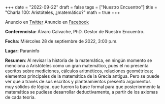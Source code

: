 +++
date  = "2022-09-22"
draft = false
tags  = ["Nuestro Encuentro"]
title = "Charla 100: Aristóteles, ¿matemático?"
math  = true
+++

Anuncio en [Twitter](https://twitter.com/universidaduptc/status/1574800732334825472?s=20&t=7bJAPMS7bEi3TmQaMrkOhw)
Anuncio en [Facebook](https://www.facebook.com/universidaduptc/photos/a.1052944234722003/6233763389973369/)

**Conferencista:** Álvaro Calvache, PhD. Gestor de Nuestro Encuentro.

**Fecha:** Miércoles 28 de septiembre de 2022, 3:00 p.m.

**Lugar:** Paraninfo

**Resumen**: Al revisar la historia de la matemática, en ningún momento se menciona a Aristóteles como un gran matemático, pues él no presenta escritos sobre mediciones, cálculos aritméticos, relaciones geométricas; elementos principales de la matemática de la Grecia antigua. Pero se puede ver que a través de sus escritos y planteamientos presentó argumentos muy sólidos de lógica, que fueron la base formal para que posteriormente la matemática se pudiese desarrollar deductivamente, a partir de los axiomas de cada teoría.

